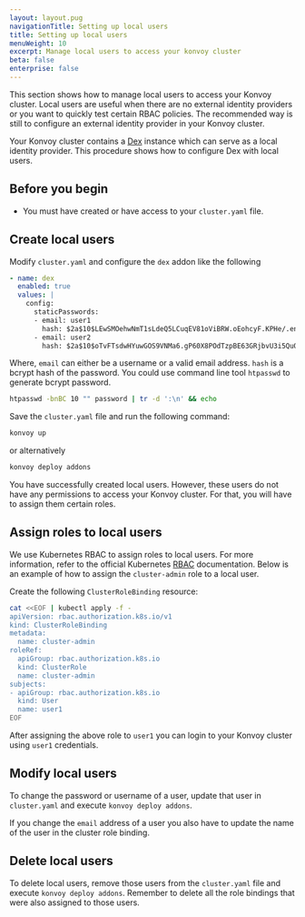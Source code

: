 ```yaml
---
layout: layout.pug
navigationTitle: Setting up local users
title: Setting up local users
menuWeight: 10
excerpt: Manage local users to access your konvoy cluster
beta: false
enterprise: false
---
```


This section shows how to manage local users to access your Konvoy cluster.
Local users are useful when there are no external identity providers or
you want to quickly test certain RBAC policies. The recommended way is still to
configure an external identity provider in your Konvoy cluster.

Your Konvoy cluster contains a [Dex](https://github.com/dexidp/dex) instance
which can serve as a local identity provider. This procedure shows how to configure Dex with local
users.

## Before you begin

- You must have created or have access to your `cluster.yaml` file.

## Create local users

Modify `cluster.yaml` and configure the `dex` addon like the following

```yaml
- name: dex
  enabled: true
  values: |
    config:
      staticPasswords:
      - email: user1
        hash: $2a$10$LEwSMOehwNmT1sLdeQ5LCuqEV81oViBRW.oEohcyF.KPHe/.enmVW
      - email: user2
        hash: $2a$10$oTvFTsdwHYuwGOS9VNMa6.gP60X8POdTzpBE63GRjbvU3i5QuQGOK
```

Where,
`email` can either be a username or a valid email address.
`hash` is a bcrypt hash of the password. You could use command line tool
`htpasswd` to generate bcrypt password.

```bash
htpasswd -bnBC 10 "" password | tr -d ':\n' && echo
```

Save the `cluster.yaml` file and run the following command:

```bash
konvoy up
```

or alternatively

```bash
konvoy deploy addons
```

 You have successfully created local users. However, these users do not have any permissions to access your Konvoy cluster. For that, you will have to assign them certain roles.

## Assign roles to local users

We use Kubernetes RBAC to assign roles to local users. For more information, refer to the official Kubernetes [RBAC][rbac] documentation. Below is an example of how to assign the `cluster-admin` role to a local user.

Create the following `ClusterRoleBinding` resource:

```bash
cat <<EOF | kubectl apply -f -
apiVersion: rbac.authorization.k8s.io/v1
kind: ClusterRoleBinding
metadata:
  name: cluster-admin
roleRef:
  apiGroup: rbac.authorization.k8s.io
  kind: ClusterRole
  name: cluster-admin
subjects:
- apiGroup: rbac.authorization.k8s.io
  kind: User
  name: user1
EOF
```

After assigning the above role to `user1` you can login to your Konvoy cluster using `user1` credentials.

## Modify local users

To change the password or username of a user, update that user in `cluster.yaml` and execute `konvoy deploy addons`.

If you change the `email` address of a user you also have to update the name of the user in the cluster role binding.

## Delete local users

To delete local users, remove those users from the `cluster.yaml` file and execute `konvoy deploy addons`. Remember to delete all the role bindings that were also assigned to those users.

[rbac]: https://kubernetes.io/docs/reference/access-authn-authz/rbac
